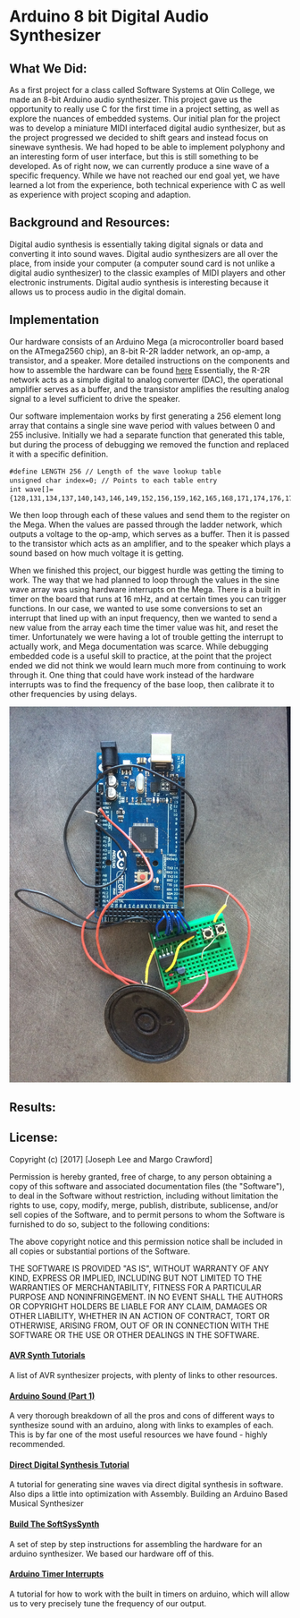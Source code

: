 # Arduino 8 bit Digital Audio Synthesizer
## What We Did:
As a first project for a class called Software Systems at Olin College, we made an 8-bit Arduino audio synthesizer. This project gave us the opportunity to really use C for the first time in a project setting, as well as explore the nuances of embedded systems. Our initial plan for the project was to develop a miniature MIDI interfaced digital audio synthesizer, but as the project progressed we decided to shift gears and instead focus on sinewave synthesis. We had hoped to be able to implement polyphony and an interesting form of user interface, but this is still something to be developed. As of right now, we can currently produce a sine wave of a specific frequency. While we have not reached our end goal yet, we have learned a lot from the experience, both technical experience with C as well as experience with project scoping and adaption.


## Background and Resources:
Digital audio synthesis is essentially taking digital signals or data and converting it into sound waves.  Digital audio synthesizers are all over the place, from inside your computer (a computer sound card is not unlike a digital audio synthesizer) to the classic examples of MIDI players and other electronic instruments. Digital audio synthesis is interesting because it allows us to process audio in the digital domain.

## Implementation
Our hardware consists of an Arduino Mega (a microcontroller board based on the ATmega2560 chip), an 8-bit R-2R ladder network, an op-amp, a transistor, and a speaker. More detailed instructions on the components and how to assemble the hardware can be found [here](http://thinkdsp.blogspot.com/2014/02/build-softsyssynth.html)
Essentially, the R-2R network acts as a simple digital to analog converter (DAC), the operational amplifier serves as a buffer, and the transistor amplifies the resulting analog signal to a level sufficient to drive the speaker.

Our software implementaion works by first generating a 256 element long array that contains a single sine wave period with values between 0 and 255 inclusive. Initially we had a separate function that generated this table, but during the process of debugging we removed the function and replaced it with a specific definition.
```
#define LENGTH 256 // Length of the wave lookup table
unsigned char index=0; // Points to each table entry
int wave[]={128,131,134,137,140,143,146,149,152,156,159,162,165,168,171,174,176,179,182,185,188,191,193,196,199,201,204,206,209,211,213,216,218,220,222,224,226,228,230,232,234,236,237,239,240,242,243,245,246,247,248,249,250,251,252,252,253,254,254,255,255,255,255,255,256,255,255,255,255,255,254,254,253,252,252,251,250,249,248,247,246,245,243,242,240,239,237,236,234,232,230,228,226,224,222,220,218,216,213,211,209,206,204,201,199,196,193,191,188,185,182,179,176,174,171,168,165,162,159,156,152,149,146,143,140,137,134,131,128,124,121,118,115,112,109,106,103,99,96,93,90,87,84,81,79,76,73,70,67,64,62,59,56,54,51,49,46,44,42,39,37,35,33,31,29,27,25,23,21,19,18,16,15,13,12,10,9,8,7,6,5,4,3,3,2,1,1,0,0,0,0,0,0,0,0,0,0,0,1,1,2,3,3,4,5,6,7,8,9,10,12,13,15,16,18,19,21,23,25,27,29,31,33,35,37,39,42,44,46,49,51,54,56,59,62,64,67,70,73,76,79,81,84,87,90,93,96,99,103,106,109,112,115,118,121,124};

```

We then loop through each of these values and send them to the register on the Mega. When the values are passed through the ladder network, which outputs a voltage to the op-amp, which serves as a buffer. Then it is passed to the transistor which acts as an amplifier, and to the speaker which plays a sound based on how much voltage it is getting. 

When we finished this project, our biggest hurdle was getting the timing to work. The way that we had planned to loop through the values in the sine wave array was using hardware interrupts on the Mega. There is a built in timer on the board that runs at 16 mHz, and at certain times you can trigger functions. In our case, we wanted to use some conversions to set an interrupt that lined up with an input frequency, then we wanted to send a new value from the array each time the timer value was hit, and reset the timer. Unfortunately we were having a lot of trouble getting the interrupt to actually work, and Mega documentation was scarce. While debugging embedded code is a useful skill to practice, at the point that the project ended we did not think we would learn much more from continuing to work through it. One thing that could have work instead of the hardware interrupts was to find the frequency of the base loop, then calibrate it to other frequencies by using delays. 

![Image of our circuit](images/IMG_7275.JPG)

## Results:


## License:

Copyright (c) [2017] [Joseph Lee and Margo Crawford]

Permission is hereby granted, free of charge, to any person obtaining a copy
of this software and associated documentation files (the "Software"), to deal
in the Software without restriction, including without limitation the rights
to use, copy, modify, merge, publish, distribute, sublicense, and/or sell
copies of the Software, and to permit persons to whom the Software is
furnished to do so, subject to the following conditions:

The above copyright notice and this permission notice shall be included in all
copies or substantial portions of the Software.

THE SOFTWARE IS PROVIDED "AS IS", WITHOUT WARRANTY OF ANY KIND, EXPRESS OR
IMPLIED, INCLUDING BUT NOT LIMITED TO THE WARRANTIES OF MERCHANTABILITY,
FITNESS FOR A PARTICULAR PURPOSE AND NONINFRINGEMENT. IN NO EVENT SHALL THE
AUTHORS OR COPYRIGHT HOLDERS BE LIABLE FOR ANY CLAIM, DAMAGES OR OTHER
LIABILITY, WHETHER IN AN ACTION OF CONTRACT, TORT OR OTHERWISE, ARISING FROM,
OUT OF OR IN CONNECTION WITH THE SOFTWARE OR THE USE OR OTHER DEALINGS IN THE
SOFTWARE.





#### [AVR Synth Tutorials](http://playground.arduino.cc/Main/ArduinoSynth)
A list of AVR synthesizer projects, with plenty of links to other resources.

#### [Arduino Sound (Part 1)](http://www.uchobby.com/index.php/2007/11/11/arduino-sound-part-1/)
A very thorough breakdown of all the pros and cons of different ways to synthesize sound with an arduino, along with links to examples of each. This is by far one of the most useful resources we have found - highly recommended.

#### [Direct Digital Synthesis Tutorial](http://codeandlife.com/2012/03/13/fast-dds-with-atmega88/)
A tutorial for generating sine waves via direct digital synthesis in software. Also dips a little into optimization with Assembly.
Building an Arduino Based Musical Synthesizer

#### [Build The SoftSysSynth](http://thinkdsp.blogspot.com/2014/02/build-softsyssynth.html)
A set of step by step instructions for assembling the hardware for an arduino synthesizer. We based our hardware off of this.

#### [Arduino Timer Interrupts](http://www.instructables.com/id/Arduino-Timer-Interrupts/)
A tutorial for how to work with the built in timers on arduino, which will allow us to very precisely tune the frequency of our output.
